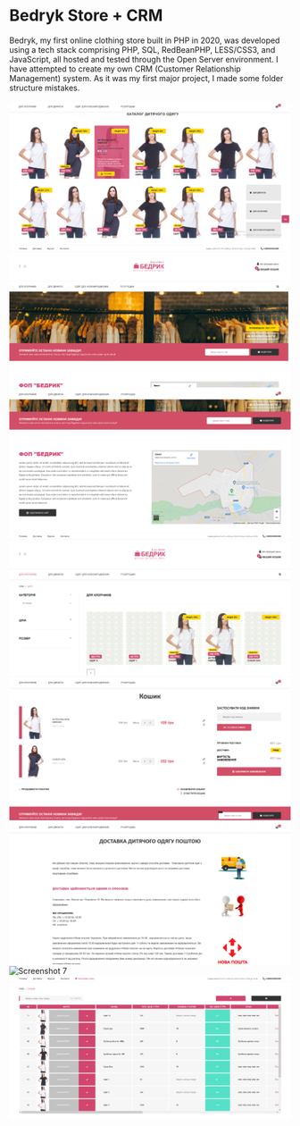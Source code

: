 # Bedryk Store + CRM

Bedryk, my first online clothing store built in PHP in 2020, was developed using a tech stack comprising PHP, SQL, RedBeanPHP, LESS/CSS3, and JavaScript, all hosted and tested through the Open Server environment. I have attempted to create my own CRM (Customer Relationship Management) system. As it was my first major project, I made some folder structure mistakes.
</br></br>
![Screenshot 1](img_block/1.png)
![Screenshot 2](img_block/2.png)
![Screenshot 3](img_block/3.png)
![Screenshot 4](img_block/4.png)
![Screenshot 5](img_block/7.png)
![Screenshot 6](img_block/5.png)
![Screenshot 7](img_block/6.png)
![Screenshot 8](img_block/8.png)
